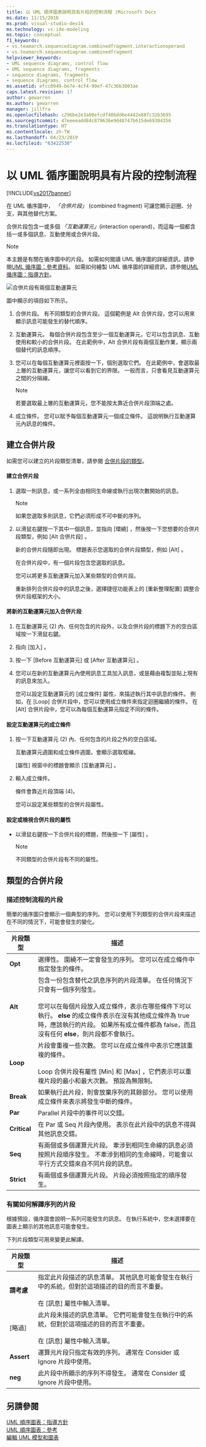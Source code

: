 ```yaml
---
title: 以 UML 順序圖表說明具有片段的控制流程 |Microsoft Docs
ms.date: 11/15/2016
ms.prod: visual-studio-dev14
ms.technology: vs-ide-modeling
ms.topic: conceptual
f1_keywords:
- vs.teamarch.sequencediagram.combinedfragment.interactionoperand
- vs.teamarch.sequencediagram.combinedfragment
helpviewer_keywords:
- UML sequence diagrams, control flow
- UML sequence diagrams, fragments
- sequence diagrams, fragments
- sequence diagrams, control flow
ms.assetid: efcc0949-be7e-4cf4-99ef-47c36b3803ae
caps.latest.revision: 17
author: gewarren
ms.author: gewarren
manager: jillfra
ms.openlocfilehash: c296be2e3a00efcdf48bdd6e4442e88fc32b3695
ms.sourcegitcommit: 47eeeeadd84c879636e9d48747b615de69384356
ms.translationtype: HT
ms.contentlocale: zh-TW
ms.lasthandoff: 04/23/2019
ms.locfileid: "63422530"
---
```

# <a name="describe-control-flow-with-fragments-on-uml-sequence-diagrams"></a>以 UML 循序圖說明具有片段的控制流程
[!INCLUDE[vs2017banner](../includes/vs2017banner.md)]

在 UML 循序圖中， *「合併片段」* (combined fragment) 可讓您顯示迴圈、分支，與其他替代方案。  
  
 合併片段包含一或多個 *「互動運算元」*(interaction operand)，而這每一個都含括一或多個訊息、互動使用或合併片段。  
  
> [!NOTE]
> 本主題是有關在循序圖中的片段。 如需如何閱讀 UML 循序圖的詳細資訊，請參閱[UML 循序圖：參考資料](../modeling/uml-sequence-diagrams-reference.md)。 如需如何繪製 UML 循序圖的詳細資訊，請參閱[UML 循序圖：指導方針](../modeling/uml-sequence-diagrams-guidelines.md)。  
  
 ![合併片段有兩個互動運算元](../modeling/media/uml-seqfragments.png "UML_SeqFragments")  
  
 圖中顯示的項目如下所示。  
  
1. 合併片段。 有不同類型的合併片段。 這個範例是 Alt 合併片段，您可以用來顯示訊息可能發生的替代順序。  
  
2. 互動運算元。 每個合併片段包含至少一個互動運算元，它可以包含訊息、互動使用和較小的合併片段。 在此範例中，Alt 合併片段有兩個互動作業，顯示兩個替代的訊息順序。  
  
3. 您可以在每個互動運算元裡面按一下，個別選取它們。 在此範例中，會選取最上層的互動運算元，讓您可以看到它的界限。 一般而言，只會看見互動運算元之間的分隔線。  
  
    > [!NOTE]
    > 若要選取最上層的互動運算元，您不能按太靠近合併片段頂端之處。  
  
4. 成立條件。 您可以賦予每個互動運算元一個成立條件。 這說明執行互動運算元內訊息的條件。  
  
## <a name="creating-combined-fragments"></a>建立合併片段  
 如需您可以建立的片段類型清單，請參閱 [合併片段的類型](#KindsOfFragment)。  
  
#### <a name="to-create-a-combined-fragment"></a>建立合併片段  
  
1. 選取一則訊息，或一系列全由相同生命線或執行出現次數開始的訊息。  
  
   > [!NOTE]
   > 如果您選取多則訊息，它們必須形成不可中斷的序列。  
  
2. 以滑鼠右鍵按一下其中一個訊息，並指向 [環繞] ，然後按一下您想要的合併片段類型，例如 [Alt 合併片段] 。  
  
    新的合併片段隨即出現。 標題表示您選取的合併片段類型，例如 [Alt] 。  
  
    在合併片段中，有一個片段包含您選取的訊息。  
  
   您可以將更多互動運算元加入某些類型的合併片段。  
  
   重新排列合併片段中的訊息之後，選擇捷徑功能表上的 [重新整理配置]  調整合併片段框架的大小。  
  
#### <a name="to-add-a-new-interaction-operand-to-a-combined-fragment"></a>將新的互動運算元加入合併片段  
  
1. 在互動運算元 (2) 內、任何包含的片段外，以及合併片段的標題下方的空白區域按一下滑鼠右鍵。  
  
2. 指向 [加入] 。  
  
3. 按一下 [Before 互動運算元] 或 [After 互動運算元] 。  
  
4. 您可以在新的互動運算元內使用訊息工具加入訊息，或是藉由複製並貼上現有的訊息來加入。  
  
   您可以設定互動運算元的 [成立條件]  屬性，來描述執行其中訊息的條件。 例如，在 [Loop]  合併片段中，您可以使用成立條件來指定迴圈繼續的條件。 在 [Alt]  合併片段中，您可以為每個互動運算元指定不同的條件。  
  
#### <a name="to-set-the-guard-of-an-interaction-operand"></a>設定互動運算元的成立條件  
  
1. 按一下互動運算元 (2) 內、任何包含的片段之外的空白區域。  
  
    互動運算元週圍和成立條件週圍，會顯示選取框線。  
  
    [屬性]  視窗中的標題會顯示 [互動運算元] 。  
  
2. 輸入成立條件。  
  
    條件會靠近片段頂端 (4)。  
  
   您可以設定某些類型的合併片段屬性。  
  
#### <a name="to-set-or-view-the-properties-of-a-combined-fragment"></a>設定或檢視合併片段的屬性  
  
- 以滑鼠右鍵按一下合併片段的標題，然後按一下 [屬性] 。  
  
    > [!NOTE]
    > 不同類型的合併片段有不同的屬性。  
  
## <a name="KindsOfFragment"></a> 類型的合併片段  
  
### <a name="fragments-describing-control-flow"></a>描述控制流程的片段  
 簡單的循序圖只會顯示一個典型的序列。 您可以使用下列類型的合併片段來描述在不同的情況下，可能會發生的變化。  
  
|片段類型|描述|  
|-------------------|-----------------|  
|**Opt**|選擇性。 圍繞不一定會發生的序列。 您可以在成立條件中指定發生的條件。|  
|**Alt**|包含一份包含替代之訊息序列的片段清單。 在任何情況下只會有一個序列發生。<br /><br /> 您可以在每個片段放入成立條件，表示在哪些條件下可以執行。 **else** 的成立條件表示在沒有其他成立條件為 true 時，應該執行的片段。 如果所有成立條件都為 false，而且沒有任何 **else**，則片段都不會執行。|  
|**Loop**|片段會重複一些次數。 您可以在成立條件中表示它應該重複的條件。<br /><br /> Loop 合併片段有屬性 [Min]  和 [Max] ，它們表示可以重複片段的最小和最大次數。 預設為無限制。|  
|**Break**|如果執行此片段，則會放棄序列的其餘部分。 您可以使用成立條件來表示將發生中斷的條件。|  
|**Par**|Parallel 片段中的事件可以交錯。|  
|**Critical**|在 Par 或 Seq 片段內使用。 表示在此片段中的訊息不得與其他訊息交錯。|  
|**Seq**|有兩個或多個運算元片段。 牽涉到相同生命線的訊息必須按照片段順序發生。 不牽涉到相同的生命線時，可能會以平行方式交錯來自不同片段的訊息。|  
|**Strict**|有兩個或多個運算元片段。 片段必須按照指定的順序發生。|  
  
### <a name="fragments-about-how-to-interpret-the-sequence"></a>有關如何解譯序列的片段  
 根據預設，循序圖會說明一系列可能發生的訊息。 在執行系統中，您未選擇要在圖表上顯示的其他訊息可能會發生。  
  
 下列片段類型可用來變更此解譯。  
  
|片段類型|描述|  
|-------------------|-----------------|  
|**請考慮**|指定此片段描述的訊息清單。 其他訊息可能會發生在執行中的系統，但對於這項描述的目的而言不重要。<br /><br /> 在 [訊息]  屬性中輸入清單。|  
|[略過]|此片段未描述的訊息清單。 它們可能會發生在執行中的系統，但對於這項描述的目的而言不重要。<br /><br /> 在 [訊息]  屬性中輸入清單。|  
|**Assert**|運算元片段只指定有效的序列。 通常在 Consider 或 Ignore 片段中使用。|  
|**neg**|此片段中所顯示的序列不得發生。 通常在 Consider 或 Ignore 片段中使用。|  
  
## <a name="see-also"></a>另請參閱  
 [UML 順序圖表：指導方針](../modeling/uml-sequence-diagrams-guidelines.md)   
 [UML 順序圖表：參考](../modeling/uml-sequence-diagrams-reference.md)   
 [編輯 UML 模型和圖表](../modeling/edit-uml-models-and-diagrams.md)

